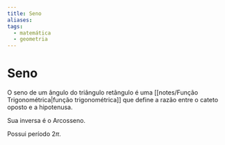 ```yaml
---
title: Seno
aliases: 
tags:
  - matemática
  - geometria
---
```

# Seno

O seno de um ângulo do triângulo retângulo é uma [[notes/Função Trigonométrica|função trigonométrica]] que define a razão entre o cateto oposto e a hipotenusa.

Sua inversa é o Arcosseno.

Possui período $2\pi$.